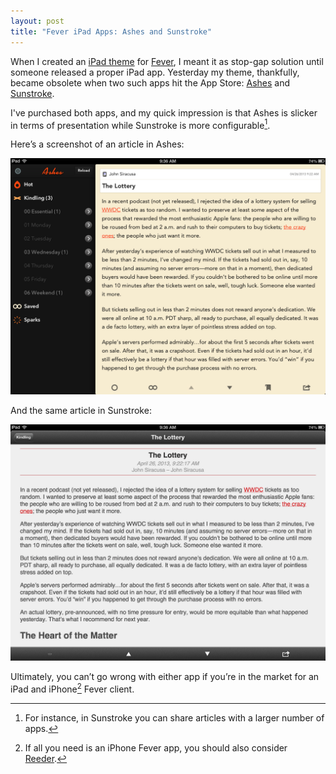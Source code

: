 ```yaml
---
layout: post
title: "Fever iPad Apps: Ashes and Sunstroke"
---
```


When I created an [iPad theme](http://github.com/ChrisLTD/fever_ipad_theme) for [Fever](http://feedafever.com/), I meant it as stop-gap solution until someone released a proper iPad app. Yesterday my theme, thankfully, became obsolete when two such apps hit the App Store: [Ashes](https://itunes.apple.com/us/app/ashes-for-fever/id637978723?mt=8&partnerId=30&siteID=cxyf8xxWmGo) and [Sunstroke](https://itunes.apple.com/us/app/sunstroke/id488564806?mt=8&partnerId=30&siteID=cxyf8xxWmGo).

I've purchased both apps, and my quick impression is that Ashes is slicker in terms of presentation while Sunstroke is more configurable[^config].

Here’s a screenshot of an article in Ashes:

![Ashes article view](/blog/images/2013/04/ashes.png)

And the same article in Sunstroke:

![Sunstroke article view](/blog/images/2013/04/sunstroke.png)

Ultimately, you can’t go wrong with either app if you’re in the market for an iPad and iPhone[^reeder] Fever client.

[^config]: For instance, in Sunstroke you can share articles with a larger number of apps.

[^reeder]: If all you need is an iPhone Fever app, you should also consider [Reeder](https://itunes.apple.com/us/app/reeder/id325502379?mt=8&partnerId=30&siteID=cxyf8xxWmGo).